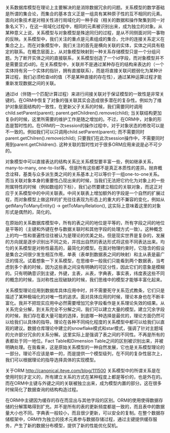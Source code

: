 关系数据库模型在理论上主要解决的是消除数据冗余的问题。关系模型的数学基础是所谓的集合论，而集合的基本含义正是一组具有某种原子性的互不相同的元素。面向对象技术是对相关性进行局域化的一种手段（相关的数据和操作聚集到同一对象名义下），在这一局域化过程中，相同的元素被识别出来，成为独立的对象。从某种意义上说，关系模型与对象模型是殊途同归的过程，是从不同侧面对同一事物的反映。关系模型中，我们关注的重点是元素组成的集合，允许的连接关系定义在集合之上。而在对象模型中，我们关注的首先是横向关联的实体，实体之间具有稳定的联系。在概念层面上，从对象模型映射到一种关系存储模型只是一个分组问题。为了断开实体之间的直接联系，关系模型创造了一个id字段，而对象模型并不是需要显式id的。在关系模型中，关联并不是通过某种存在的结构来表达的（一个实体持有另一个实体的指针，拥有直接联系），而是将直接关联问题弱化为某种计算过程，我们必须检查id的值（不是某种直接的存在性），通过某种运算过程才能重新发现数据之间的关联。 
  
通过id（伴随一个匹配计算过程）来进行间接关联对于保证模型的一致性是非常关键的。在ORM中恢复了对象的强关联其实会造成很多潜在的复杂性。例如为了维护对象层面结构的一致性，在更新父子关系的时候，我们需要同时调用 child.setParent(parent); parent.getChildren().remove(child); 当关联结构更加复杂的时候，这里所需要的维护工作是随之增加的。不过，在ORM中，对象的形态是暂时性的。在ORM的一次session的操作过程中，对于对象状态的修改可以是不一致的。例如我们可以只调用child.setParent(parent); 而不需要同时  parent.getChilren().remove(child); 只要我们在此次session操作中，不需要同时用到parent.getChildren(). 这种关联的暂时性对于很多ORM应用来说是必不可少的。 
    
对象模型中可以直接表达的结构关系比关系模型要丰富一些，例如继承关系，many-to-many, one-to-list等。但是所有这些都不是真正本质性的差异。抛弃概念诠释，基类与众多派生类之间的关系基本上可以等价于一组one-to-one关系。而当关联对象本身的重要性凸现出来的时候，当我们无法把它约化为对象上的一些附属特性的时候（例如数组的下标），我们必然要建立相应的关联对象，而这正对应于关系模型中的中间关联表。中间关联表上增加额外的字段是一个自然的扩展过程，而对象模型上做这样的扩充往往表现为形态上的重大的不兼容的变化，例如从getManyToManyEntity() -> getToManyRelation(), 这实际上意味着这里的对象形式是偶然的，简化的。 
    
在原始的关系数据库模型中，所有的表之间的地位是平等的，所有字段之间的地位是平等的（主键和外键在参与数据关联时和其他字段的处理方式一致）。这种概念上的均一性和普遍性往往被认为是理论的优美之处。但是现实世界是复杂的，发展的方向就是逐步识别出不同之处，并找出自然的表达形式将这些不同表达出来。均匀的关系模型是对称性最高的，最简化的模型。在面对物理约束时，它隐含的假设是集合之间很少发生相互作用，单表（表单到数据表之间的映射）和主从表是最广泛的情况。试着想象一下关系模型，在思维中一般我们只能看到两个数据表，当考虑到多个表的时候，因为这些表之间没有明确的可区分性，因此它们的意象是模糊的。只有明确意识到主键，外键，主表，从表，字典表，事实表，纬度表这些不同的概念的时候，当对称性出现破缺的时候，我们思维中的模型才能够丰富化起来。 
    
关系模型理论应用到数据库具体应用中时，并不需要死守关系范式教条，它们只是描述了某种极端化的对唯一性的追求。面对具体应用的时候，理论本身也在不断丰富化。我并不把现实应用中必然需要增加冗余字段看作是关系理论失效的结果。从关系完全分解，到关系完全不分解之间，我们可以建立大量的模型。建立冗余字段的时候，我们存在着大量可能的选择，到底哪一种选择是最优的，理论方面仍然可以给我们以具体的指导。理论在各种不同纯化程度的关系模型中都可以给我们以直观的建议。数据仓库理论中建立的snowflake模式和star模式，强调了针对主题域的允许部分冗余的关系分解。这里实际上是强调了表之间的不同性。不再是所有的表都处于同一地位。Fact Table和Dimension Table之间的区别被识别出来，并被明确处理。在我看来，这是原始关系模型的一种自然发展，它也是关系模型理论的一部分。理论不应该是单一的，而是提供一个模型级列，在不同的复杂性层次上，我们可以根据理论的指导选择具体的实现模型。 
    
关于ORM http://canonical.iteye.com/blog/111500 
关系模型中的所谓关系是在使用时刻才定义的，所有建立关系的方式在某种程度上都是等价的，也是外在的。而在ORM中主键与外键之间的关联被独立出来，成为模型内置的部分。这在很多时候简化了数据查询的结构构造过程。 

在ORM中主键因为缓存的存在而显出与其他字段的区别。ORM的使用使得数据存储的分解策略得到扩充。并不是所有的表的更新频度都是一致的，而且表中的数据量大小也不同。字典表一般较小，而且很少更新，可以安全的复制。在整个数据存储框架中，ORM作为独立的技术元素参与数据存储过程，通过主键提供缓存服务，产生了新的数据分布模型，提供了新的性能优化契机。